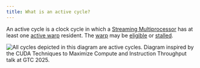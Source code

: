 ```yaml
---
title: What is an active cycle?
---
```


An active cycle is a clock cycle in which a [Streaming Multiprocessor](/gpu-glossary/device-hardware/streaming-multiprocessor) has at least one [active warp](https://www.notion.so/GPU-Performance-Glossary-2251e7f1694980bd93e4f67a75c6e489?pvs=21) resident. The [warp](/gpu-glossary/device-software/warp) may be [eligible](https://www.notion.so/GPU-Performance-Glossary-2251e7f1694980bd93e4f67a75c6e489?pvs=21) or [stalled](https://www.notion.so/GPU-Performance-Glossary-2251e7f1694980bd93e4f67a75c6e489?pvs=21).

![All cycles depicted in this diagram are active cycles. Diagram inspired by the [CUDA Techniques to Maximize Compute and Instruction Throughput](https://www.nvidia.com/en-us/on-demand/session/gtc25-s72685/) talk at GTC 2025.](GPU%20Performance%20Glossary%202251e7f1694980bd93e4f67a75c6e489/terminal-cycles(2)%201.png)
